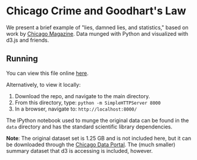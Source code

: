 Chicago Crime and Goodhart's Law
=================================

We present a brief example of "lies, damned lies, and statistics," based on work by [Chicago Magazine](http://www.chicagomag.com/Chicago-Magazine/May-2014/Chicago-crime-rates/).  Data munged with Python and visualized with d3.js and friends. 

Running
-------

You can view this file online [here](https://cdn.rawgit.com/yourdon/chicago-crime/22c9cea01c1448264d369308359f7145f13b60f4/index.html).

Alternatively, to view it locally:

1. Download the repo, and navigate to the main directory. 
2. From this directory, type: `python -m SimpleHTTPServer 8000`
3. In a browser, navigate to: `http://localhost:8000/`

The IPython notebook used to munge the original data can be found in the `data` directory and has the standard scientific library dependencies.

**Note**: The original dataset set is 1.25 GB and is not included here, but it can be downloaded through the [Chicago Data Portal](https://data.cityofchicago.org/). The (much smaller) summary dataset that d3 is accessing is included, however.